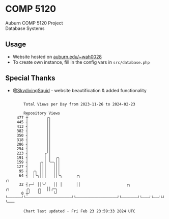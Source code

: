 # COMP 5120
Auburn COMP 5120 Project  
Database Systems

## Usage
- Website hosted on [auburn.edu/~wah0028](https://webhome.auburn.edu/~wah0028/)
- To create own instance, fill in the config vars in `src/database.php`

## Special Thanks
- [@SkydivingSquid](https://github.com/SkydivingSquid) - website beautification & added functionality

```

        Total Views per Day from 2023-11-26 to 2024-02-23

        Repository Views
     477 ┼        ╭╮
     445 ┤        ││
     413 ┤        ││
     382 ┤        ││
     350 ┤        ││
     318 ┤        ││
     286 ┤        ││
     254 ┤        ││
     223 ┤       ╭╯│
     191 ┤       │ │  ╭╮
     159 ┤     ╭╮│ ╰─╮││
     127 ┤     │││   │││
      95 ┤  ╭╮ │││   │││
      64 ┤  │╰╮│││   ││╰╮      ╭╮                                                          ╭╮
      32 ┤╭─╯ ││╰╯   ││ │      ││                    ╭╮                  ╭╮       ╭╮   ╭╮  ││╭─╮
       0 ┼╯   ╰╯     ╰╯ ╰──────╯╰────────────────────╯╰──────────────────╯╰───────╯╰───╯╰──╯╰╯ ╰───

        Chart last updated - Fri Feb 23 23:59:33 2024 UTC
        
```
